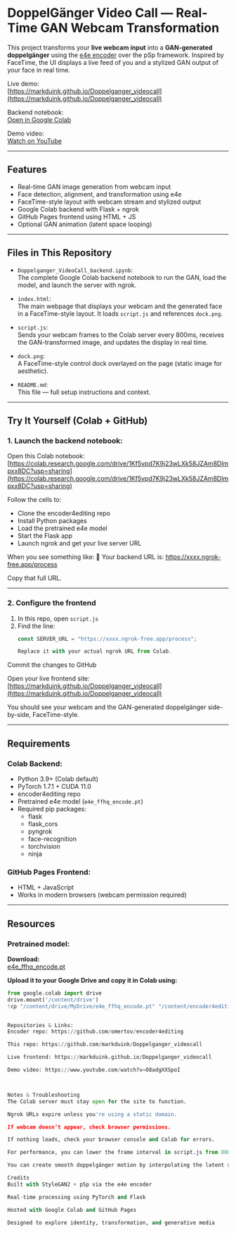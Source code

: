 # DoppelGänger Video Call — Real-Time GAN Webcam Transformation

This project transforms your **live webcam input** into a **GAN-generated doppelgänger** using the [e4e encoder](https://github.com/omertov/encoder4editing) over the pSp framework. Inspired by FaceTime, the UI displays a live feed of you and a stylized GAN output of your face in real time.

Live demo:  
[https://markduink.github.io/Doppelganger_videocall](https://markduink.github.io/Doppelganger_videocall)

Backend notebook:  
[Open in Google Colab](https://colab.research.google.com/drive/1Kf5vpd7K9j23wLXk58JZAm8Dlmpxx8DC?usp=sharing)

Demo video:  
[Watch on YouTube](https://www.youtube.com/watch?v=O8adgXXSpoI)

---

## Features

- Real-time GAN image generation from webcam input
- Face detection, alignment, and transformation using e4e
- FaceTime-style layout with webcam stream and stylized output
- Google Colab backend with Flask + ngrok
- GitHub Pages frontend using HTML + JS
- Optional GAN animation (latent space looping)

---

## Files in This Repository

- `Doppelganger_VideoCall_backend.ipynb`:  
  The complete Google Colab backend notebook to run the GAN, load the model, and launch the server with ngrok.

- `index.html`:  
  The main webpage that displays your webcam and the generated face in a FaceTime-style layout. It loads `script.js` and references `dock.png`.

- `script.js`:  
  Sends your webcam frames to the Colab server every 800ms, receives the GAN-transformed image, and updates the display in real time.

- `dock.png`:  
  A FaceTime-style control dock overlayed on the page (static image for aesthetic).

- `README.md`:  
  This file — full setup instructions and context.

---

## Try It Yourself (Colab + GitHub)

### 1. Launch the backend notebook:
Open this Colab notebook:  
[https://colab.research.google.com/drive/1Kf5vpd7K9j23wLXk58JZAm8Dlmpxx8DC?usp=sharing](https://colab.research.google.com/drive/1Kf5vpd7K9j23wLXk58JZAm8Dlmpxx8DC?usp=sharing)

Follow the cells to:
- Clone the encoder4editing repo
- Install Python packages
- Load the pretrained e4e model
- Start the Flask app
- Launch ngrok and get your live server URL

When you see something like:
🚀 Your backend URL is: https://xxxx.ngrok-free.app/process

Copy that full URL.

---

### 2. Configure the frontend

1. In this repo, open `script.js`
2. Find the line:
   ```js
   const SERVER_URL = "https://xxxx.ngrok-free.app/process";

   Replace it with your actual ngrok URL from Colab.

Commit the changes to GitHub

Open your live frontend site:  
[https://markduink.github.io/Doppelganger_videocall](https://markduink.github.io/Doppelganger_videocall)

You should see your webcam and the GAN-generated doppelgänger side-by-side, FaceTime-style.

---

## Requirements

### Colab Backend:
- Python 3.9+ (Colab default)
- PyTorch 1.7.1 + CUDA 11.0
- encoder4editing repo
- Pretrained e4e model (`e4e_ffhq_encode.pt`)
- Required pip packages:
  - flask
  - flask_cors
  - pyngrok
  - face-recognition
  - torchvision
  - ninja

### GitHub Pages Frontend:
- HTML + JavaScript
- Works in modern browsers (webcam permission required)

---

## Resources

### Pretrained model:  
**Download:**  
[e4e_ffhq_encode.pt](https://huggingface.co/anzorq/e4e-ffhq/resolve/main/e4e_ffhq_encode.pt)

**Upload it to your Google Drive and copy it in Colab using:**
```python
from google.colab import drive
drive.mount('/content/drive')
!cp "/content/drive/MyDrive/e4e_ffhq_encode.pt" "/content/encoder4editing/e4e_ffhq.pt"


Repositories & Links:
Encoder repo: https://github.com/omertov/encoder4editing

This repo: https://github.com/markduink/Doppelganger_videocall

Live frontend: https://markduink.github.io/Doppelganger_videocall

Demo video: https://www.youtube.com/watch?v=O8adgXXSpoI



Notes & Troubleshooting
The Colab server must stay open for the site to function.

Ngrok URLs expire unless you're using a static domain.

If webcam doesn’t appear, check browser permissions.

If nothing loads, check your browser console and Colab for errors.

For performance, you can lower the frame interval in script.js from 800 to 400 (this increases load).

You can create smooth doppelgänger motion by interpolating the latent space output from net.encoder.

Credits
Built with StyleGAN2 + pSp via the e4e encoder

Real-time processing using PyTorch and Flask

Hosted with Google Colab and GitHub Pages

Designed to explore identity, transformation, and generative media




